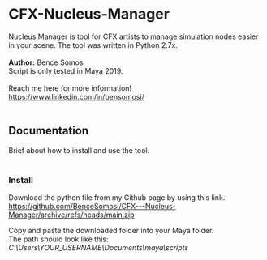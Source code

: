 # CFX-Nucleus-Manager
Nucleus Manager is tool for CFX artists to manage simulation nodes easier in your scene. The tool was written in Python 2.7x.
<br>
<br>
**Author:** Bence Somosi
<br>
Script is only tested in Maya 2019.
<br>
<br>
Reach me here for more information! https://www.linkedin.com/in/bensomosi/
<br>
<br>
## Documentation
Brief about how to install and use the tool.
<br>
<br>
### Install
Download the python file from my Github page by using this link. https://github.com/BenceSomosi/CFX---Nucleus-Manager/archive/refs/heads/main.zip

Copy and paste the downloaded folder into your Maya folder.
<br>
The path should look like this: *C:\Users\YOUR_USERNAME\Documents\maya\scripts*
<br>


